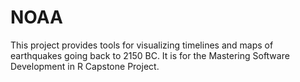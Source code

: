 # NOAA
This project provides tools for visualizing timelines and maps of earthquakes going back to 2150 BC. It is for the Mastering Software Development in R Capstone Project.
